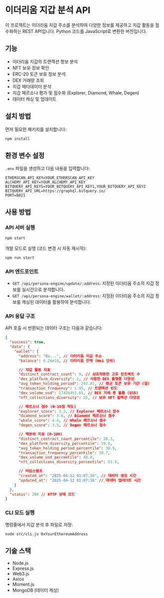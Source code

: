 # 이더리움 지갑 분석 API

이 프로젝트는 이더리움 지갑 주소를 분석하여 다양한 정보를 제공하고 지갑 활동을 점수화하는 REST API입니다. Python 코드를 JavaScript로 변환한 버전입니다.

## 기능

- 이더리움 지갑의 트랜잭션 정보 분석
- NFT 보유 정보 확인
- ERC-20 토큰 보유 정보 분석
- DEX 거래량 조회
- 지갑 메타데이터 분석
- 지갑 페르소나 평가 및 점수화 (Explorer, Diamond, Whale, Degen)
- 데이터 캐싱 및 업데이트

## 설치 방법

먼저 필요한 패키지를 설치합니다:

```bash
npm install
```

## 환경 변수 설정

`.env` 파일을 생성하고 다음 내용을 입력합니다:

```
ETHERSCAN_API_KEY=YOUR_ETHERSCAN_API_KEY
ALCHEMY_API_KEY=YOUR_ALCHEMY_API_KEY
BITQUERY_API_KEYS=YOUR_BITQUERY_API_KEY1,YOUR_BITQUERY_API_KEY2
BITQUERY_API_URL=https://graphql.bitquery.io/
PORT=8021
```

## 사용 방법

### API 서버 실행

```bash
npm start
```

개발 모드로 실행 (코드 변경 시 자동 재시작):

```bash
npm run start
```

### API 엔드포인트

- `GET /api/persona-engine/update/:address`: 지정된 이더리움 주소의 지갑 정보를 실시간으로 분석합니다.
- `GET /api/persona-engine/wallet/:address`: 지정된 이더리움 주소의 지갑 정보를 캐싱된 데이터를 활용하여 분석합니다.

### API 응답 구조

API 호출 시 반환되는 데이터 구조는 다음과 같습니다:

```json
{
  "success": true,
  "data": {
    "wallet": {
      "address": "0x...", // 이더리움 지갑 주소
      "balance": 6.24e18, // 이더리움 잔액 (Wei 단위)

      // 지갑 활동 지표
      "distinct_contract_count": 9, // 상호작용한 고유 컨트랙트 수
      "dex_platform_diversity": 2, // 사용한 DEX 플랫폼 다양성
      "avg_token_holding_period": 292.81, // 평균 토큰 보유 기간 (일)
      "transaction_frequency": 1.95, // 트랜잭션 빈도
      "dex_volume_usd": 17426451.01, // DEX 거래 총 볼륨 (USD)
      "nft_collections_diversity": 25, // 보유 NFT 컬렉션 다양성

      // 페르소나 점수 (0-10점 척도)
      "explorer_score": 3.3, // Explorer 페르소나 점수
      "diamond_score": 3.6, // Diamond 페르소나 점수
      "whale_score": 4.4, // Whale 페르소나 점수
      "degen_score": 3.5, // Degen 페르소나 점수

      // 백분위 지표 (0-100)
      "distinct_contract_count_percentile": 20.3,
      "dex_platform_diversity_percentile": 29.9,
      "avg_token_holding_period_percentile": 30.9,
      "transaction_frequency_percentile": 30.7,
      "dex_volume_usd_percentile": 48.8,
      "nft_collections_diversity_percentile": 53.4,

      // 타임스탬프
      "created_at": "2025-04-12 01:07:16", // 데이터 생성 시간
      "updated_at": "2025-04-12 01:07:16" // 데이터 업데이트 시간
    }
  },
  "status": 200 // HTTP 상태 코드
}
```

### CLI 모드 실행

명령줄에서 지갑 분석 후 파일로 저장:

```bash
node src/cli.js 0xYourEthereumAddress
```

## 기술 스택

- Node.js
- Express.js
- Web3.js
- Axios
- Moment.js
- MongoDB (데이터 캐싱)
